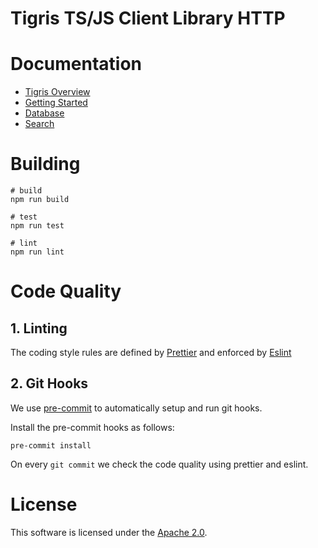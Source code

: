 # Tigris TS/JS Client Library HTTP

# Documentation

- [Tigris Overview](https://www.tigrisdata.com/docs/concepts/)
- [Getting Started](https://www.tigrisdata.com/docs/quickstarts/)
- [Database](https://www.tigrisdata.com/docs/sdkstools/typescript/database/)
- [Search](https://www.tigrisdata.com/docs/sdkstools/typescript/database/search/)

# Building

```
# build
npm run build

# test
npm run test

# lint
npm run lint
```

# Code Quality

## 1. Linting

The coding style rules are defined by [Prettier](https://prettier.io/) and
enforced by [Eslint](https://eslint.org)

## 2. Git Hooks

We use [pre-commit](https://pre-commit.com/index.html) to automatically
setup and run git hooks.

Install the pre-commit hooks as follows:

```shell
pre-commit install
```

On every `git commit` we check the code quality using prettier and eslint.

# License

This software is licensed under the [Apache 2.0](LICENSE).
